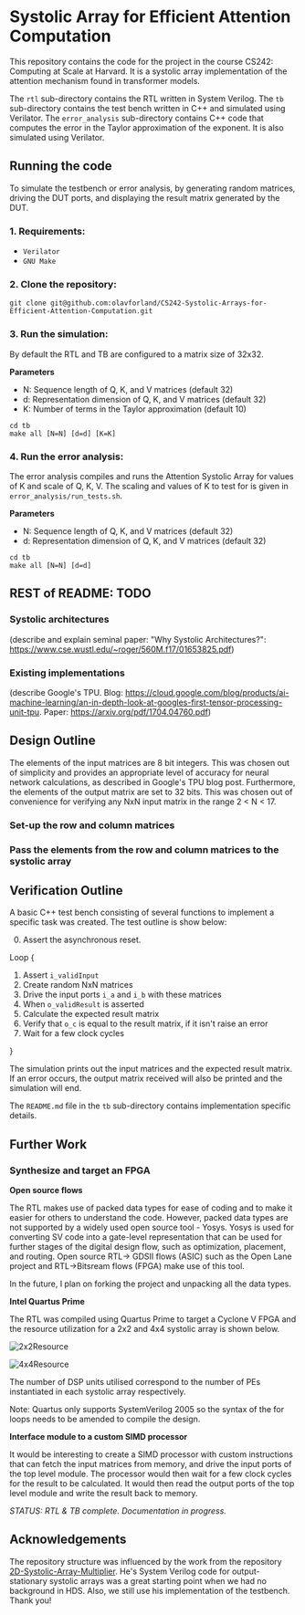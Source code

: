 # Systolic Array for Efficient Attention Computation

This repository contains the code for the project in the course CS242: Computing at Scale at Harvard. It is a systolic array implementation of the attention mechanism found in transformer models. 

The `rtl` sub-directory contains the RTL written in System Verilog.
The `tb` sub-directory contains the test bench written in C++ and simulated using Verilator.
The `error_analysis` sub-directory contains C++ code that computes the error in the Taylor approximation of the exponent. It is also simulated using Verilator.

## Running the code

To simulate the testbench or error analysis, by generating random matrices, driving the DUT ports, and displaying the result matrix generated by the DUT.

### 1. Requirements: 
- `Verilator`
- `GNU Make`


### 2. Clone the repository:
```
git clone git@github.com:olavforland/CS242-Systolic-Arrays-for-Efficient-Attention-Computation.git
```
### 3. Run the simulation:

By default the RTL and TB are configured to a matrix size of 32x32.

**Parameters**
- N: Sequence length of Q, K, and V matrices (default 32)
- d: Representation dimension of Q, K, and V matrices (default 32)
- K: Number of terms in the Taylor approximation (default 10)

```
cd tb
make all [N=N] [d=d] [K=K]
```

### 4. Run the error analysis:

The error analysis compiles and runs the Attention Systolic Array for values of K and scale of Q, K, V. 
The scaling and values of K to test for is given in `error_analysis/run_tests.sh`.

**Parameters**
- N: Sequence length of Q, K, and V matrices (default 32)
- d: Representation dimension of Q, K, and V matrices (default 32)

```
cd tb
make all [N=N] [d=d]
```

## REST of README: TODO

### Systolic architectures

(describe and explain seminal paper: "Why Systolic Architectures?": https://www.cse.wustl.edu/~roger/560M.f17/01653825.pdf)

### Existing implementations

(describe Google's TPU. Blog: https://cloud.google.com/blog/products/ai-machine-learning/an-in-depth-look-at-googles-first-tensor-processing-unit-tpu. Paper: https://arxiv.org/pdf/1704.04760.pdf)

## Design Outline


The elements of the input matrices are 8 bit integers. This was chosen out of
simplicity and provides an appropriate level of accuracy for neural network
calculations, as described in Google's TPU blog post. Furthermore, the elements
of the output matrix are set to 32 bits. This was chosen out of convenience for
verifying any NxN input matrix in the range 2 < N < 17.



### Set-up the row and column matrices



### Pass the elements from the row and column matrices to the systolic array


## Verification Outline

A basic C++ test bench consisting of several functions to implement a specific
task was created. The test outline is show below:

0. Assert the asynchronous reset.

Loop {

  1. Assert `i_validInput`
  2. Create random NxN matrices
  3. Drive the input ports `i_a` and `i_b` with these matrices
  4. When `o_validResult` is asserted
  5. Calculate the expected result matrix
  6. Verify that `o_c` is equal to the result matrix, if it isn't raise an error
  7. Wait for a few clock cycles

}

The simulation prints out the input matrices and the expected result matrix. If
an error occurs, the output matrix received will also be printed and the
simulation will end.

The `README.md` file in the `tb` sub-directory contains implementation specific
details.

## Further Work

### Synthesize and target an FPGA

**Open source flows**

The RTL makes use of packed data types for ease of coding and to make it easier
for others to understand the code. However, packed data types are not supported
by a widely used open source tool - Yosys. Yosys is used for converting SV code
into a  gate-level representation that can be used for further stages of the
digital design flow, such as optimization, placement, and routing. Open source
RTL-> GDSII flows (ASIC) such as the Open Lane project and RTL->Bitsream flows
(FPGA) make use of this tool.

In the future, I plan on forking the project and unpacking all the data types.

**Intel Quartus Prime**

The RTL was compiled using Quartus Prime to target a Cyclone V FPGA and the
resource utilization for a 2x2 and 4x4 systolic array is shown below.

![2x2Resource](images/2x2Resource.png)

![4x4Resource](images/4x4Resource.png)

The number of DSP units utilised correspond to the number of PEs instantiated in
each systolic array respectively.

Note: Quartus only supports SystemVerilog 2005 so the syntax of the for loops
needs to be amended to compile the design.

**Interface module to a custom SIMD processor**

It would be interesting to create a SIMD processor with custom instructions that
can fetch the input matrices from memory, and drive the input ports of the top
level module. The processor would then wait for a few clock cycles for the
result to be calculated. It would then read the output ports of the top level
module and write the result back to memory.

*STATUS: RTL & TB complete. Documentation in progress.*

## Acknowledgements

The repository structure was influenced by the work from the repository [2D-Systolic-Array-Multiplier](https://github.com/tms4517/2D-Systolic-Array-Multiplier). He's System Verilog code for output-stationary systolic arrays was a great starting point when we had no background in HDS. Also, we still use his implementation of the testbench. Thank you!

